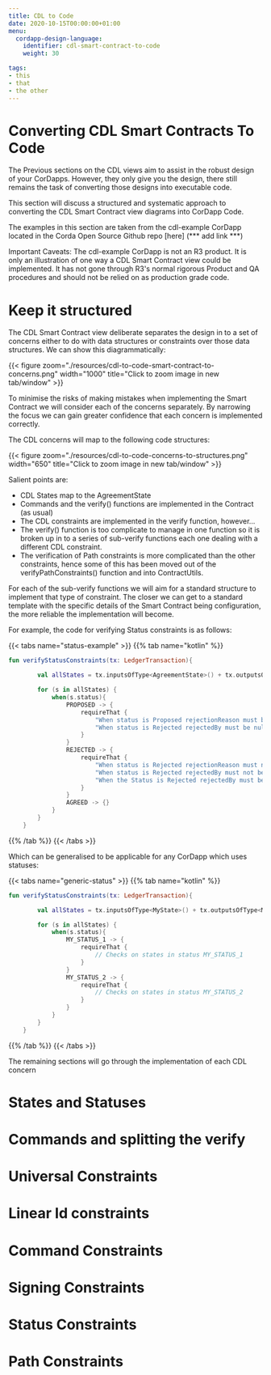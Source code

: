 ```yaml
---
title: CDL to Code
date: 2020-10-15T00:00:00+01:00
menu:
  cordapp-design-language:
    identifier: cdl-smart-contract-to-code
    weight: 30

tags:
- this
- that
- the other
---
```


# Converting CDL Smart Contracts To Code

The Previous sections on the CDL views aim to assist in the robust design of your CorDapps. However, they only give you the design, there still remains the task of converting those designs into executable code.

This section will discuss a structured and systematic approach to converting the CDL Smart Contract view diagrams into CorDapp Code.

The examples in this section are taken from the cdl-example CorDapp located in the Corda Open Source Github repo [here] (*** add link ***)

Important Caveats:
The cdl-example CorDapp is not an R3 product. It is only an illustration of one way a CDL Smart Contract view could be implemented. It has not gone through R3's normal rigorous Product and QA procedures and should not be relied on as production grade code.

# Keep it structured

The CDL Smart Contract view deliberate separates the design in to a set of concerns either to do with data structures or constraints over those data structures. We can show this diagrammatically:

{{< figure zoom="./resources/cdl-to-code-smart-contract-to-concerns.png" width="1000" title="Click to zoom image in new tab/window" >}}

To minimise the risks of making mistakes when implementing the Smart Contract we will consider each of the concerns separately. By narrowing the focus we can gain greater confidence that each concern is implemented correctly.

The CDL concerns will map to the following code structures:

{{< figure zoom="./resources/cdl-to-code-concerns-to-structures.png" width="650" title="Click to zoom image in new tab/window" >}}

Salient points are:

- CDL States map to the AgreementState
- Commands and the verify() functions are implemented in the Contract (as usual)
- The CDL constraints are implemented in the verify function, however...
- The verify() function is too complicate to manage in one function so it is broken up in to a series of sub-verify functions each one dealing with a different CDL constraint.
- The verification of Path constraints is more complicated than the other constraints, hence some of this has been moved out of the verifyPathConstraints() function and into ContractUtils.

For each of the sub-verify functions we will aim for a standard structure to implement that type of constraint. The closer we can get to a standard template with the specific details of the Smart Contract being configuration, the more reliable the implementation will become.

For example, the code for verifying Status constraints is as follows:

{{< tabs name="status-example" >}}
{{% tab name="kotlin" %}}
```kotlin
fun verifyStatusConstraints(tx: LedgerTransaction){

        val allStates = tx.inputsOfType<AgreementState>() + tx.outputsOfType<AgreementState>()

        for (s in allStates) {
            when(s.status){
                PROPOSED -> {
                    requireThat {
                        "When status is Proposed rejectionReason must be null" using (s.rejectionReason == null)
                        "When status is Rejected rejectedBy must be null" using (s.rejectedBy == null)
                    }
                }
                REJECTED -> {
                    requireThat {
                        "When status is Rejected rejectionReason must not be null" using (s.rejectionReason != null)
                        "When status is Rejected rejectedBy must not be null" using (s.rejectedBy != null)
                        "When the Status is Rejected rejectedBy must be the buyer or seller" using (listOf(s.buyer, s.seller).contains(s.rejectedBy))
                    }
                }
                AGREED -> {}
            }
        }
    }
```
{{% /tab %}}
{{< /tabs >}}

Which can be generalised to be applicable for any CorDapp which uses statuses:

{{< tabs name="generic-status" >}}
{{% tab name="kotlin" %}}
```kotlin
fun verifyStatusConstraints(tx: LedgerTransaction){

        val allStates = tx.inputsOfType<MyState>() + tx.outputsOfType<MyState>()

        for (s in allStates) {
            when(s.status){
                MY_STATUS_1 -> {
                    requireThat {
                        // Checks on states in status MY_STATUS_1
                    }
                }
                MY_STATUS_2 -> {
                    requireThat {
                        // Checks on states in status MY_STATUS_2
                    }
                }
            }
        }
    }
```
{{% /tab %}}
{{< /tabs >}}

The remaining sections will go through the implementation of each CDL concern

# States and Statuses



# Commands and splitting the verify


# Universal Constraints


# Linear Id constraints


# Command Constraints


# Signing Constraints


# Status Constraints


# Path Constraints









